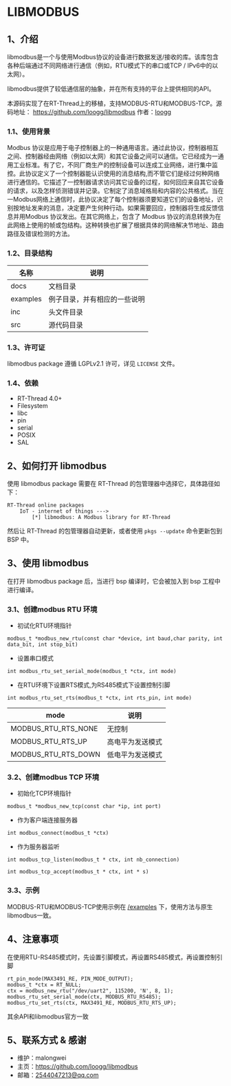 # LIBMODBUS

## 1、介绍

libmodbus是一个与使用Modbus协议的设备进行数据发送/接收的库。该库包含各种后端通过不同网络进行通信（例如，RTU模式下的串口或TCP / IPv6中的以太网）。

libmodbus提供了较低通信层的抽象，并在所有支持的平台上提供相同的API。

本源码实现了在RT-Thread上的移植，支持MODBUS-RTU和MODBUS-TCP。源码地址：
<https://github.com/loogg/libmodbus>  作者：[loogg](https://github.com/loogg)

### 1.1、使用背景

Modbus 协议是应用于电子控制器上的一种通用语言。通过此协议，控制器相互之间、控制器经由网络（例如以太网）和其它设备之间可以通信。它已经成为一通用工业标准。有了它，不同厂商生产的控制设备可以连成工业网络，进行集中监控。此协议定义了一个控制器能认识使用的消息结构,而不管它们是经过何种网络进行通信的。它描述了一控制器请求访问其它设备的过程，如何回应来自其它设备的请求，以及怎样侦测错误并记录。它制定了消息域格局和内容的公共格式。当在一Modbus网络上通信时，此协议决定了每个控制器须要知道它们的设备地址，识别按地址发来的消息，决定要产生何种行动。如果需要回应，控制器将生成反馈信息并用Modbus 协议发出。在其它网络上，包含了 Modbus 协议的消息转换为在此网络上使用的帧或包结构。这种转换也扩展了根据具体的网络解决节地址、路由路径及错误检测的方法。



### 1.2、目录结构


| 名称 | 说明 |
| ---- | ---- |
| docs  | 文档目录 |
| examples | 例子目录，并有相应的一些说明 |
| inc  | 头文件目录 |
| src  | 源代码目录 |

### 1.3、许可证

libmodbus package 遵循 LGPLv2.1 许可，详见 `LICENSE` 文件。

### 1.4、依赖

- RT-Thread 4.0+
- Filesystem
- libc
- pin
- serial
- POSIX
- SAL

## 2、如何打开 libmodbus

使用 libmodbus package 需要在 RT-Thread 的包管理器中选择它，具体路径如下：

```
RT-Thread online packages
    IoT - internet of things --->
        [*] libmodbus: A Modbus library for RT-Thread
```

然后让 RT-Thread 的包管理器自动更新，或者使用 `pkgs --update` 命令更新包到 BSP 中。

## 3、使用 libmodbus

在打开 libmodbus package 后，当进行 bsp 编译时，它会被加入到 bsp 工程中进行编译。

### 3.1、创建modbus RTU 环境

- 初试化RTU环境指针 

```
modbus_t *modbus_new_rtu(const char *device, int baud,char parity, int data_bit, int stop_bit)
```

- 设置串口模式 

```
int modbus_rtu_set_serial_mode(modbus_t *ctx, int mode)
```

- 在RTU环境下设置RTS模式,为RS485模式下设置控制引脚

```
int modbus_rtu_set_rts(modbus_t *ctx, int rts_pin, int mode)
```

| mode | 说明 |
| ---- | ---- |
| MODBUS_RTU_RTS_NONE  | 无控制 |
| MODBUS_RTU_RTS_UP | 高电平为发送模式 |
| MODBUS_RTU_RTS_DOWN | 低电平为发送模式 |

### 3.2、创建modbus TCP 环境

- 初始化TCP环境指针 

```
modbus_t *modbus_new_tcp(const char *ip, int port)
```

- 作为客户端连接服务器

```
int modbus_connect(modbus_t *ctx)
```

- 作为服务器监听

```
int modbus_tcp_listen(modbus_t * ctx, int nb_connection)

int modbus_tcp_accept(modbus_t * ctx, int * s)
```

### 3.3、示例
MODBUS-RTU和MODBUS-TCP使用示例在 [/examples](/examples) 下，使用方法与原生libmodbus一致。

## 4、注意事项

在使用RTU-RS485模式时，先设置引脚模式，再设置RS485模式，再设置控制引脚
```
rt_pin_mode(MAX3491_RE, PIN_MODE_OUTPUT);
modbus_t *ctx = RT_NULL;
ctx = modbus_new_rtu("/dev/uart2", 115200, 'N', 8, 1);
modbus_rtu_set_serial_mode(ctx, MODBUS_RTU_RS485);
modbus_rtu_set_rts(ctx, MAX3491_RE, MODBUS_RTU_RTS_UP);
```
其余API和libmodbus官方一致

## 5、联系方式 & 感谢

* 维护：malongwei
* 主页：<https://github.com/loogg/libmodbus>
* 邮箱：<2544047213@qq.com>